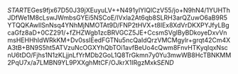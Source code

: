 $START$EGes9fjx67D50J39jXEuyuLV++N491ylYlQlCzV55/jo+N9hN4/1YUHThJDfWe1M8cLswJWmbsGYEi5NSCoE/IVxla2At6qb8SLRH3arQZuwO6aB9R5YTQQKAwIlSnNsq4YNhMjNMOTAt9D/FNP2tHVX+t8lEx8XdVrDKXPYJfyLBgcaGfz8aD+0CZ291/+fZHZWgb1zcBRVGCZ5JE+CcsmSVgIByBDkoyeDxvVnmsHEHHhIdWRkKM+Dv0ssIEedFGTNu5ncQaIdQrzVMCMgylr+grqt42Cm4XA3tB+BN9S5ht5ATVzuNcOGXYhQbTOi1avfBeUo4cQwm8FnvHTKyqIqxNscnU6tDO/Fjhs1N1zKLjjnLfYrMDb2GoL1Q8TrGkmn7y0Yu3mwWB8HcTBNKMM2PqU7x/a7LMBN9YL9PXXghMtCF/OJkrX1IRgzMxkS$END$
